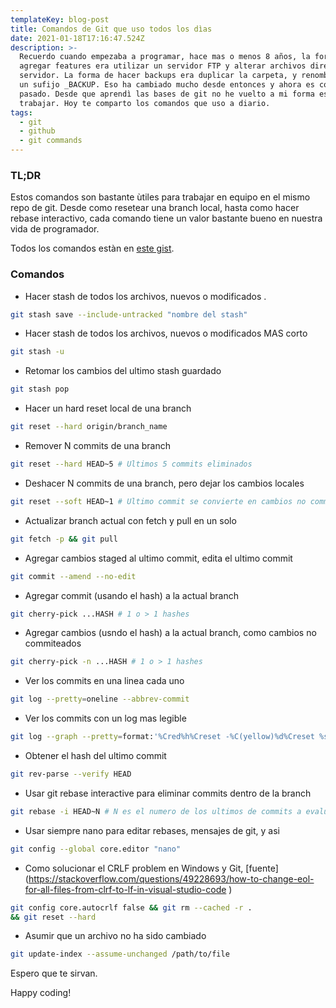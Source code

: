 ```yaml
---
templateKey: blog-post
title: Comandos de Git que uso todos los dìas
date: 2021-01-18T17:16:47.524Z
description: >-
  Recuerdo cuando empezaba a programar, hace mas o menos 8 años, la forma de
  agregar features era utilizar un servidor FTP y alterar archivos directo en el
  servidor. La forma de hacer backups era duplicar la carpeta, y renombrarla con
  un sufijo _BACKUP. Eso ha cambiado mucho desde entonces y ahora es cosa del
  pasado. Desde que aprendì las bases de git no he vuelto a mi forma estàndar de
  trabajar. Hoy te comparto los comandos que uso a diario.
tags:
  - git
  - github
  - git commands
---
```

### TL;DR

Estos comandos son bastante ùtiles para trabajar en equipo en el mismo repo de git. Desde como resetear una branch local, hasta como hacer rebase interactivo, cada comando tiene un valor bastante bueno en nuestra vida de programador.

Todos los comandos estàn en [este gist](https://gist.github.com/LuisPaGarcia/cb52ac6163e9089155c3cebb99a41a68).

### Comandos

* Hacer stash de todos los archivos, nuevos o modificados.
```sh
git stash save --include-untracked "nombre del stash"
```
* Hacer stash de todos los archivos, nuevos o modificados MAS corto
```sh 
git stash -u
```
* Retomar los cambios del ultimo stash guardado
```sh
git stash pop
```

* Hacer un hard reset local de una branch
```sh
git reset --hard origin/branch_name
```

* Remover N commits de una branch
```sh
git reset --hard HEAD~5 # Ultimos 5 commits eliminados
```

* Deshacer N commits de una branch, pero dejar los cambios locales
```sh
git reset --soft HEAD~1 # Ultimo commit se convierte en cambios no commiteados
```

* Actualizar branch actual con fetch y pull en un solo
```sh
git fetch -p && git pull
```
* Agregar cambios staged al ultimo commit, edita el ultimo commit
```sh
git commit --amend --no-edit
```
* Agregar commit (usando el hash) a la actual branch
```sh
git cherry-pick ...HASH # 1 o > 1 hashes 
```
* Agregar cambios (usndo el hash) a la actual branch, como cambios no commiteados
```sh
git cherry-pick -n ...HASH # 1 o > 1 hashes
```

* Ver los commits en una linea cada uno
```sh
git log --pretty=oneline --abbrev-commit
```
* Ver los commits con un log mas legible
```sh
git log --graph --pretty=format:'%Cred%h%Creset -%C(yellow)%d%Creset %s %Cgreen(%cr) %C(bold blue)<%an>%Creset' --abbrev-commit
```
* Obtener el hash del ultimo commit
```sh
git rev-parse --verify HEAD
```
* Usar git rebase interactive para eliminar commits dentro de la branch 
```sh
git rebase -i HEAD~N # N es el numero de los ultimos de commits a evaluar
```

* Usar siempre nano para editar rebases, mensajes de git, y asi
```sh
git config --global core.editor "nano"
```

* Como solucionar el CRLF problem en Windows y Git, [fuente] (https://stackoverflow.com/questions/49228693/how-to-change-eol-for-all-files-from-clrf-to-lf-in-visual-studio-code)

```sh
git config core.autocrlf false && git rm --cached -r . && git reset --hard
```

* Asumir que un archivo no ha sido cambiado
```sh
git update-index --assume-unchanged /path/to/file
```

Espero que te sirvan.

Happy coding!

